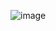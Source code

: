 ![image](https://github.com/leicester70/ABGTA/assets/82318965/b16d84bf-2a9f-4d5c-a36b-211cb6f0602e)
